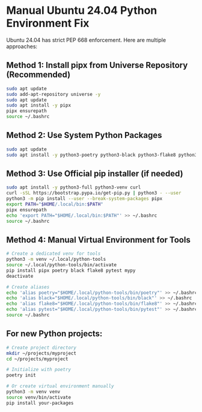# Manual Ubuntu 24.04 Python Environment Fix

Ubuntu 24.04 has strict PEP 668 enforcement. Here are multiple approaches:

## Method 1: Install pipx from Universe Repository (Recommended)
```bash
sudo apt update
sudo add-apt-repository universe -y
sudo apt update
sudo apt install -y pipx
pipx ensurepath
source ~/.bashrc
```

## Method 2: Use System Python Packages
```bash
sudo apt update
sudo apt install -y python3-poetry python3-black python3-flake8 python3-pytest python3-mypy
```

## Method 3: Use Official pip installer (if needed)
```bash
sudo apt install -y python3-full python3-venv curl
curl -sSL https://bootstrap.pypa.io/get-pip.py | python3 - --user
python3 -m pip install --user --break-system-packages pipx
export PATH="$HOME/.local/bin:$PATH"
pipx ensurepath
echo 'export PATH="$HOME/.local/bin:$PATH"' >> ~/.bashrc
source ~/.bashrc
```

## Method 4: Manual Virtual Environment for Tools
```bash
# Create a dedicated venv for tools
python3 -m venv ~/.local/python-tools
source ~/.local/python-tools/bin/activate
pip install pipx poetry black flake8 pytest mypy
deactivate

# Create aliases
echo 'alias poetry="$HOME/.local/python-tools/bin/poetry"' >> ~/.bashrc
echo 'alias black="$HOME/.local/python-tools/bin/black"' >> ~/.bashrc
echo 'alias flake8="$HOME/.local/python-tools/bin/flake8"' >> ~/.bashrc
echo 'alias pytest="$HOME/.local/python-tools/bin/pytest"' >> ~/.bashrc
source ~/.bashrc
```

## For new Python projects:
```bash
# Create project directory
mkdir ~/projects/myproject
cd ~/projects/myproject

# Initialize with poetry
poetry init

# Or create virtual environment manually
python3 -m venv venv
source venv/bin/activate
pip install your-packages
```
